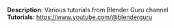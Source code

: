 **Description**: Various tutorials from Blender Guru channel  
**Tutorials**: https://www.youtube.com/@blenderguru